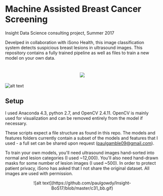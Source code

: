 # Machine Assisted Breast Cancer Screening
Insight Data Science consulting project, Summer 2017

Develped in collaboration with iSono Health, this image classification system detects suspicious breast lesions in ultrasound images. This repository contains a fully trained pipeline as well as files to train a new model on your own data. 

<h1 align="center">
<img src="https://github.com/paulgowdy/Insight-BoS17/blob/master/c16_bb.gif">
</h1>

![alt text](https://github.com/paulgowdy/Insight-BoS17/blob/master/c16_bb.gif)

## Setup

I used Anaconda 4.3, python 2.7, and OpenCV 2.4.11. OpenCV is mainly used for visualization and can be removed entirely from the model if necessary. 

These scripts expect a file structure as found in this repo. The models and features folders currently contain a subset of the models and features that I used - a full set can be shared upon request (paulgamble09@gmail.com). 

To train your own models, you'll need ultrasound images hand-sorted into normal and lesion categories (I used ~12,000). You'll also need hand-drawn masks for some number of lesion images (I used ~500). In order to protect patient privacy, iSono has asked that I not share the original dataset. All images are used with permission.

<center>![alt text](https://github.com/paulgowdy/Insight-BoS17/blob/master/c31_bb.gif)</center>
